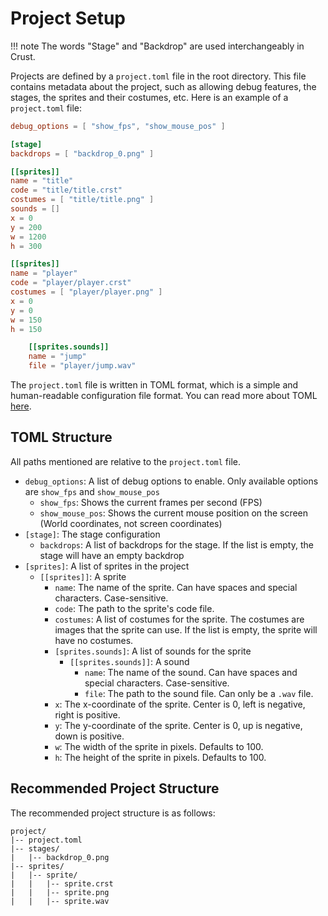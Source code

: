 # Project Setup

!!! note
    The words "Stage" and "Backdrop" are used interchangeably in Crust.

Projects are defined by a `project.toml` file in the root directory. This file contains metadata about the project, such as allowing debug features, the stages, the sprites and their costumes, etc. Here is an example of a `project.toml` file:

```toml
debug_options = [ "show_fps", "show_mouse_pos" ]

[stage]
backdrops = [ "backdrop_0.png" ]

[[sprites]]
name = "title"
code = "title/title.crst"
costumes = [ "title/title.png" ]
sounds = []
x = 0
y = 200
w = 1200
h = 300

[[sprites]]
name = "player"
code = "player/player.crst"
costumes = [ "player/player.png" ]
x = 0
y = 0
w = 150
h = 150

    [[sprites.sounds]]
    name = "jump"
    file = "player/jump.wav"
```

The `project.toml` file is written in TOML format, which is a simple and human-readable configuration file format. You can read more about TOML [here](https://toml.io/en/).

## TOML Structure

All paths mentioned are relative to the `project.toml` file.

- `debug_options`: A list of debug options to enable. Only available options are `show_fps` and `show_mouse_pos`
    - `show_fps`: Shows the current frames per second (FPS)
    - `show_mouse_pos`: Shows the current mouse position on the screen (World coordinates, not screen coordinates)
- `[stage]`: The stage configuration
    - `backdrops`: A list of backdrops for the stage. If the list is empty, the stage will have an empty backdrop
- `[sprites]`: A list of sprites in the project
    - `[[sprites]]`: A sprite
        - `name`: The name of the sprite. Can have spaces and special characters. Case-sensitive.
        - `code`: The path to the sprite's code file.
        - `costumes`: A list of costumes for the sprite. The costumes are images that the sprite can use. If the list is empty, the sprite will have no costumes.
        - `[sprites.sounds]`: A list of sounds for the sprite
            - `[[sprites.sounds]]`: A sound
                - `name`: The name of the sound. Can have spaces and special characters. Case-sensitive.
                - `file`: The path to the sound file. Can only be a `.wav` file.
        - `x`: The x-coordinate of the sprite. Center is 0, left is negative, right is positive.
        - `y`: The y-coordinate of the sprite. Center is 0, up is negative, down is positive.
        - `w`: The width of the sprite in pixels. Defaults to 100.
        - `h`: The height of the sprite in pixels. Defaults to 100.

## Recommended Project Structure

The recommended project structure is as follows:

```
project/
|-- project.toml
|-- stages/
|   |-- backdrop_0.png
|-- sprites/
|   |-- sprite/
|   |   |-- sprite.crst
|   |   |-- sprite.png
|   |   |-- sprite.wav
```
